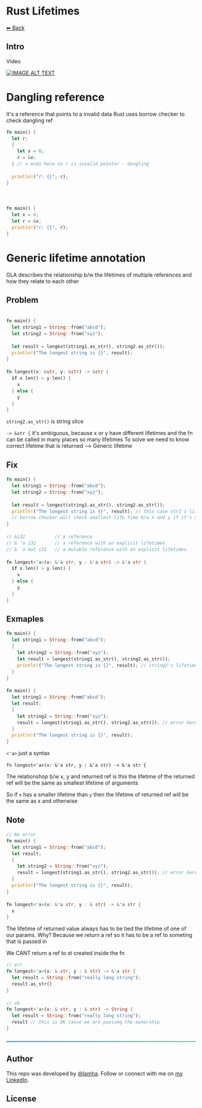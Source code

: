 # Rust Lifetimes

[⬅ Back](../README.md)

## Intro 
Video

<div>
  <a href="https://www.youtube.com/watch?v=juIINGuZyBc"><img src="https://img.youtube.com/vi/juIINGuZyBc/0.jpg" alt="IMAGE ALT TEXT"></a>
</div>

# Dangling reference
It's a reference that points to a invalid data
Rust uses borrow checker to check dangling ref 

```Rust
fn main() {
  let r;
  {
    let x = 6;
    r = &x;
  } // x ends here so r is invalid pointer - dangling 

  println!("r: {}", r);
}



fn main() {
  let x = 6;
  let r = &x;
  println!("r: {}", r);
}

```

# Generic lifetime annotation 
GLA describes the relationship b/w the lifetimes of multiple references and how they relate to each other 

## Problem 

```Rust

fn main() {
  let string1 = String::from("abcd");
  let string2 = String::from("xyz");

  let result = longest(string1.as_str(), string2.as_str());
  println!("The longest string is {}", result);
}

fn longest(x: &str, y: &str) -> &str {
  if x.len() > y.len() {
    x
  } else {
    y
  }
}


```

`string2.as_str()` is string slice 

`-> &str {` it's ambiguous, because x or y have different lifetimes and the fn can be called in many places so many lifetimes 
To solve we need to know correct lifetime that is returned --> Generic lifetime 

## Fix 

```Rust
fn main() {
  let string1 = String::from("abcd");
  let string2 = String::from("xyz");

  let result = longest(string1.as_str(), string2.as_str());
  println!("The longest string is {}", result); // this case str1's lifetime = str2 
  // borrow checker will check smallest life time b/w x and y if it's still valid at here --> valid
}

// &i32           // a reference 
// & 'a i32       // a reference with an explicit lifetimes 
// & `a mut i32   // a mutable reference with an explicit lifetimes 

fn longest<'a>(x: &'a str, y : &'a str) -> &'a str {
  if x.len() > y.len() {
    x
  } else {
    y
  }
}

```

## Exmaples

```Rust
fn main() {
  let string1 = String::from("abcd");
  {
    let string2 = String::from("xyz");
    let result = longest(string1.as_str(), string2.as_str());
    println!("The longest string is {}", result); // string2's lifetime is smallest but the result still valid at this point 
  }
}

fn main() {
  let string1 = String::from("abcd");
  let result;
  {
    let string2 = String::from("xyz");
    result = longest(string1.as_str(), string2.as_str()); // error here 
  }
  println!("The longest string is {}", result); 
}


```

`<'a>` just a syntax 

`fn longest<'a>(x: &'a str, y : &'a str) -> &'a str {`

The relationshop b/w x, y and returned ref is this the lifetime of the returned ref will be the same as smallest lifetime of arguments 

So if `x` has a smaller lifetime than `y` then the lifetime of returned ref will be the same as x and otherwise 


## Note 
``` Rust
// No error 
fn main() {
  let string1 = String::from("abcd");
  let result;
  {
    let string2 = String::from("xyz");
    result = longest(string1.as_str(), string2.as_str()); // error here 
  }
  println!("The longest string is {}", result); 
}

fn longest<'a>(x: &'a str, y : & str) -> &'a str {
  x
}

```

The lifetime of returned value always has to be tied the lifetime of one of our params. Why? Because we return a ref so it has to be a ref to someting that is passed in 

We CANT return a ref to st created inside the fn 

```Rust 
// err 
fn longest<'a>(x: & str, y : & str) -> &'a str {
  let result = String::from("really long string");
  result.as_str()
}

// ok 
fn longest<'a>(x: & str, y : & str) -> String {
  let result = String::from("really long string");
  result // this is OK cause we are passimg the ownership 
}


```


<p><img type="separator" height=8px width="100%" src="https://github.com/HaLamUs/nft-drop/blob/main/assets/aqua.png"></p>

## Author

This repo was developed by [@lamha](https://github.com/HaLamUs). 
Follow or connect with me on [my LinkedIn](https://www.linkedin.com/in/lamhacs). 

## License